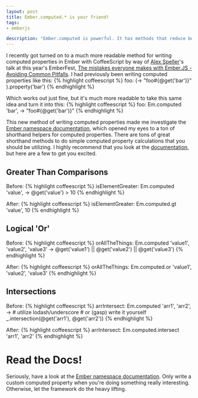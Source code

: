 ```yaml
---
layout: post
title: Ember.computed.* is your friend!
tags:
- emberjs

description: "Ember.computed is powerful. It has methods that reduce boilerplate code and increase readability."
---
```


I recently got turned on to a much more readable method for writing computed properties in Ember with CoffeeScript
by way of [Alex Speller](http://alexspeller.com/)'s talk at this year's EmberFest, [The mistakes everyone
makes with Ember.JS - Avoiding Common Pitfalls](https://www.youtube.com/watch?v=vRfr2nrsX14). I had previously
been writing computed properties like this:
{% highlight coffeescript %}
  foo: (->
    "foo#{@get('bar')}"
  ).property('bar')
{% endhighlight %}

Which works out just fine, but it's much more readable to take this same idea and turn it into this:
{% highlight coffeescript %}
  foo: Em.computed 'bar', ->
    "foo#{@get('bar')}"
{% endhighlight %}

This new method of writing computed properties made me investigate the [Ember namespace documentation](http://emberjs.com/api/classes/Ember.html),
which opened my eyes to a ton of shorthand helpers for computed properties. There are tons of great shorthand
methods to do simple computed property calculations that you should be utilizing. I highly recommend that you
look at the [documentation](http://emberjs.com/api/classes/Ember.html), but here are a few to get you excited.

## Greater Than Comparisons
Before:
{% highlight coffeescript %}
  isElementGreater: Em.computed 'value', ->
    @get('value') > 10
{% endhighlight %}

After:
{% highlight coffeescript %}
  isElementGreater: Em.computed.gt 'value', 10
{% endhighlight %}

## Logical 'Or'
Before:
{% highlight coffeescript %}
  orAllTheThings: Em.computed 'value1', 'value2', 'value3' ->
    @get('value1') || @get('value2') || @get('value3')
{% endhighlight %}

After:
{% highlight coffeescript %}
  orAllTheThings: Em.computed.or 'value1', 'value2', 'value3'
{% endhighlight %}

## Intersections
Before:
{% highlight coffeescript %}
  arrIntersect: Em.computed 'arr1', 'arr2', ->
    # utilize lodash/underscore
    # or (gasp) write it yourself
    _.intersection(@get('arr1'), @get('arr2'))
{% endhighlight %}

After:
{% highlight coffeescript %}
  arrIntersect: Em.computed.intersect 'arr1', 'arr2'
{% endhighlight %}

# Read the Docs!
Seriously, have a look at the [Ember namespace documentation](http://emberjs.com/api/classes/Ember.html).
Only write a custom computed property when you're doing something really interesting. Otherwise, let the
framework do the heavy lifting.
